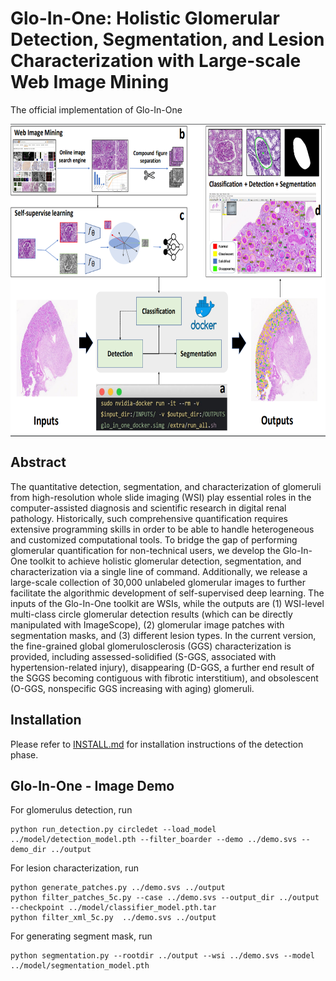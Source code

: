 # Glo-In-One: Holistic Glomerular Detection, Segmentation, and Lesion Characterization with Large-scale Web Image Mining
The official implementation of Glo-In-One

<img src='docs/pipeline.png' align="center" height="500px"> 

## Abstract
The quantitative detection, segmentation, and characterization of glomeruli from high-resolution whole slide imaging (WSI) play essential roles in the computer-assisted diagnosis and scientific research in digital renal pathology. Historically, such comprehensive quantification requires extensive programming skills in order to be able to handle heterogeneous and customized computational tools. To bridge the gap of performing glomerular quantification for non-technical users, we develop the Glo-In-One toolkit to achieve holistic glomerular detection, segmentation, and characterization via a single line of command. Additionally, we release a large-scale collection of 30,000 unlabeled glomerular images to further facilitate the algorithmic development of self-supervised deep learning. The inputs of the Glo-In-One toolkit are WSIs, while the outputs are (1) WSI-level multi-class circle glomerular detection results (which can be directly manipulated with ImageScope), (2) glomerular image patches with segmentation masks, and (3) different lesion types. In the current version, the fine-grained global glomerulosclerosis (GGS) characterization is provided, including assessed-solidified (S-GGS, associated with hypertension-related injury), disappearing (D-GGS, a further end result of the SGGS becoming contiguous with fibrotic interstitium), and obsolescent (O-GGS, nonspecific GGS increasing with aging) glomeruli.

## Installation

Please refer to [INSTALL.md](docs/INSTALL.md) for installation instructions of the detection phase.

## Glo-In-One - Image Demo

For glomerulus detection, run 

```
python run_detection.py circledet --load_model ../model/detection_model.pth --filter_boarder --demo ../demo.svs --demo_dir ../output
```

For lesion characterization, run

```
python generate_patches.py ../demo.svs ../output
python filter_patches_5c.py --case ../demo.svs --output_dir ../output --checkpoint ../model/classifier_model.pth.tar
python filter_xml_5c.py  ../demo.svs ../output
```

For generating segment mask, run

```
python segmentation.py --rootdir ../output --wsi ../demo.svs --model ../model/segmentation_model.pth
```
